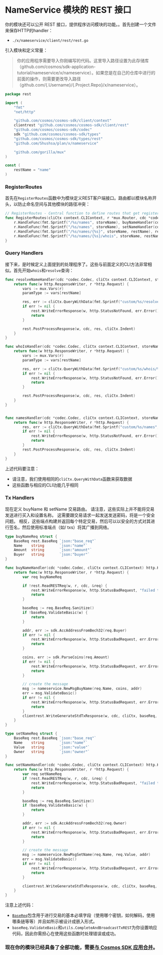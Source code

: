 # NameService 模块的 REST 接口

你的模块还可以公开 REST 接口，提供程序访问模块的功能。。首先创建一个文件来保存HTTP的handler：

- `./x/nameservice/client/rest/rest.go`

引入模块和定义常量：

> 你的应用程序需要导入你刚编写的代码。这里导入路径设置为此存储库（github.com/cosmos/sdk-application-tutorial/nameservice/x/nameservice）。如果您是在自己的仓库中进行的前面的操作，则需要更改导入路径（github.com/{.Username}/{.Project.Repo}/x/nameservice）。

```go
package rest

import (
	"fmt"
	"net/http"

	"github.com/cosmos/cosmos-sdk/client/context"
	clientrest "github.com/cosmos/cosmos-sdk/client/rest"
	"github.com/cosmos/cosmos-sdk/codec"
	sdk "github.com/cosmos/cosmos-sdk/types"
	"github.com/cosmos/cosmos-sdk/types/rest"
	"github.com/Shushsa/plan/x/nameservice"

	"github.com/gorilla/mux"
)

const (
	restName = "name"
)
```

### RegisterRoutes

首先在`RegisterRoutes`函数中为模块定义REST客户端接口。路由都以模块名称开头，以防止命名空间与其他模块的路径冲突：

```go
// RegisterRoutes - Central function to define routes that get registered by the main application
func RegisterRoutes(cliCtx context.CLIContext, r *mux.Router, cdc *codec.Codec, storeName string) {
	r.HandleFunc(fmt.Sprintf("/%s/names", storeName), buyNameHandler(cdc, cliCtx)).Methods("POST")
	r.HandleFunc(fmt.Sprintf("/%s/names", storeName), setNameHandler(cdc, cliCtx)).Methods("PUT")
	r.HandleFunc(fmt.Sprintf("/%s/names/{%s}", storeName, restName), resolveNameHandler(cdc, cliCtx, storeName)).Methods("GET")
	r.HandleFunc(fmt.Sprintf("/%s/names/{%s}/whois", storeName, restName), whoIsHandler(cdc, cliCtx, storeName)).Methods("GET")
}
```

### Query Handlers

接下来，是时候定义上面提到的处理程序了。这些与前面定义的CLI方法非常相似。首先开始`whois`和`resolve`查询：

```go
func resolveNameHandler(cdc *codec.Codec, cliCtx context.CLIContext, storeName string) http.HandlerFunc {
	return func(w http.ResponseWriter, r *http.Request) {
		vars := mux.Vars(r)
		paramType := vars[restName]

		res, err := cliCtx.QueryWithData(fmt.Sprintf("custom/%s/resolve/%s", storeName, paramType), nil)
		if err != nil {
			rest.WriteErrorResponse(w, http.StatusNotFound, err.Error())
			return
		}

		rest.PostProcessResponse(w, cdc, res, cliCtx.Indent)
	}
}

func whoIsHandler(cdc *codec.Codec, cliCtx context.CLIContext, storeName string) http.HandlerFunc {
	return func(w http.ResponseWriter, r *http.Request) {
		vars := mux.Vars(r)
		paramType := vars[restName]

		res, err := cliCtx.QueryWithData(fmt.Sprintf("custom/%s/whois/%s", storeName, paramType), nil)
		if err != nil {
			rest.WriteErrorResponse(w, http.StatusNotFound, err.Error())
			return
		}

		rest.PostProcessResponse(w, cdc, res, cliCtx.Indent)
	}
}


func namesHandler(cdc *codec.Codec, cliCtx context.CLIContext, storeName string) http.HandlerFunc {
	return func(w http.ResponseWriter, r *http.Request) {
		res, err := cliCtx.QueryWithData(fmt.Sprintf("custom/%s/names", storeName), nil)
		if err != nil {
			rest.WriteErrorResponse(w, http.StatusNotFound, err.Error())
			return
		}
		rest.PostProcessResponse(w, cdc, res, cliCtx.Indent)
	}
}
```

上述代码要注意：

- 请注意，我们使用相同的`cliCtx.QueryWithData`函数来获取数据
- 这些函数与相应的CLI功能几乎相同

### Tx Handlers

现在定义 buyName 和 setName 交易路由。 请注意，这些实际上并不能将交易发送进行买入和设置名称。 这需要跟交易请求一起发送发送密码，将是一个安全问题。 相反，这些端点构建并返回每个特定交易，然后可以以安全的方式对其进行签名，然后使用标准端点（如/ txs）将其广播到网络。

```go
type buyNameReq struct {
	BaseReq rest.BaseReq `json:"base_req"`
	Name    string       `json:"name"`
	Amount  string       `json:"amount"`
	Buyer   string       `json:"buyer"`
}

func buyNameHandler(cdc *codec.Codec, cliCtx context.CLIContext) http.HandlerFunc {
	return func(w http.ResponseWriter, r *http.Request) {
		var req buyNameReq

		if !rest.ReadRESTReq(w, r, cdc, &req) {
			rest.WriteErrorResponse(w, http.StatusBadRequest, "failed to parse request")
			return
		}

		baseReq := req.BaseReq.Sanitize()
		if !baseReq.ValidateBasic(w) {
			return
		}

		addr, err := sdk.AccAddressFromBech32(req.Buyer)
		if err != nil {
			rest.WriteErrorResponse(w, http.StatusBadRequest, err.Error())
			return
		}

		coins, err := sdk.ParseCoins(req.Amount)
		if err != nil {
			rest.WriteErrorResponse(w, http.StatusBadRequest, err.Error())
			return
		}

		// create the message
		msg := nameservice.NewMsgBuyName(req.Name, coins, addr)
		err = msg.ValidateBasic()
		if err != nil {
			rest.WriteErrorResponse(w, http.StatusBadRequest, err.Error())
			return
		}
		clientrest.WriteGenerateStdTxResponse(w, cdc, cliCtx, baseReq, []sdk.Msg{msg})
	}
}

type setNameReq struct {
	BaseReq rest.BaseReq `json:"base_req"`
	Name    string       `json:"name"`
	Value   string       `json:"value"`
	Owner   string       `json:"owner"`
}

func setNameHandler(cdc *codec.Codec, cliCtx context.CLIContext) http.HandlerFunc {
	return func(w http.ResponseWriter, r *http.Request) {
		var req setNameReq
		if !rest.ReadRESTReq(w, r, cdc, &req) {
			rest.WriteErrorResponse(w, http.StatusBadRequest, "failed to parse request")
			return
		}

		baseReq := req.BaseReq.Sanitize()
		if !baseReq.ValidateBasic(w) {
			return
		}

		addr, err := sdk.AccAddressFromBech32(req.Owner)
		if err != nil {
			rest.WriteErrorResponse(w, http.StatusBadRequest, err.Error())
			return
		}

		// create the message
		msg := nameservice.NewMsgSetName(req.Name, req.Value, addr)
		err = msg.ValidateBasic()
		if err != nil {
			rest.WriteErrorResponse(w, http.StatusBadRequest, err.Error())
			return
		}

		clientrest.WriteGenerateStdTxResponse(w, cdc, cliCtx, baseReq, []sdk.Msg{msg})
	}
}
```



注意上述代码：

- [`BaseReq`](https://godoc.org/github.com/cosmos/cosmos-sdk/client/utils#BaseReq)包含用于进行交易的基本必填字段（使用哪个密钥，如何解码，使用哪条链等等）并且如所示被设计成嵌入形式。
- `baseReq.ValidateBasic`和`utils.CompleteAndBroadcastTxREST`为你设置响应代码，因此你需担心在使用这些函数时处理错误或成功。

###  现在你的模块已经具备了全部功能，需要[与 Cosmos SDK 应用合并](./12-app-complete.md)。

